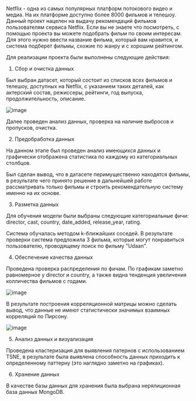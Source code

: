 Netflix - одна из самых популярных платформ потокового видео и медиа. На их платформе доступно более 8000 фильмов и телешоу. 
Данный проект нацелен на выдачу рекомендаций фильмов пользователям сервиса Netflix. Если вы не знаете что посмотреть, с помощью проекта вы можете подобрать фильм по своим интересам. 
Для этого нужно ввести название фильма, который вам нравится, и система подберет фильмы, схожие по жанру и с хорошим рейтингом.

Для реализации проекта были выполнены следующие действия:
1. Сбор и очистка данных

  Был выбран датасет, который состоит из списков всех фильмов и телешоу, доступных на Netflix, с указанием таких деталей, как актерский состав, режиссеры, рейтинги, год выпуска, продолжительность, описание.

  ![image](https://github.com/user-attachments/assets/9396027e-5a58-452d-8eab-131d662704d7)

  
  Далее проведен анализ данных, проверка на наличие выбросов и пропусков, очистка.
  
2. Предобработка данных

  На данном этапе был проведен анализ имеющихся данных и графически отображена статистика по каждому из категориальных столбцов.
  
  Был сделан вывод, что в датасете перимущественно находятся фильмы, в результате чего принято решение в дальнейшей работе рассматривать только фильмы и строить рекомендательную систему именно на их основе.
  
3. Разметка данных
  
  Для обучения модели были выбраны следующие категориальные фичи: director, cast, country, date_added, release_year, rating.
  
  Система обучалась методом k-ближайших соседей. В результате проверки система предложила 3 фильма, которые могут понравиться пользователю, проводящему поиск по фильму "Udaan".
  
4. Обеспечение качества данных
  
  Проведена проверка распределения по фичам. По графикам заметно равномерное у director и country, а также видна тенденция увеличения колличества фильмов с годами.

  ![image](https://github.com/user-attachments/assets/4dbe187a-1d89-4d23-8056-0f1ec4d4084e)

  
  В результате построения корреляционной матрицы можно сделать вывод, что данные не имеют статистически значимых взаимных корреляций по Пирсону.

  ![image](https://github.com/user-attachments/assets/1da66e30-4507-4227-8498-92ced6c624c5)


5. Анализ данных и визуализация
  
  Проведена кластеризация для выявления патернов с использованием TSNE, в результате была выявлена способность данных приходить к определенному паттерну (это наглядно заметно на графиках).

6. Хранение данных
  
  В качестве базы данных для хранения была выбрана нерялиционная база данных MongoDB.
